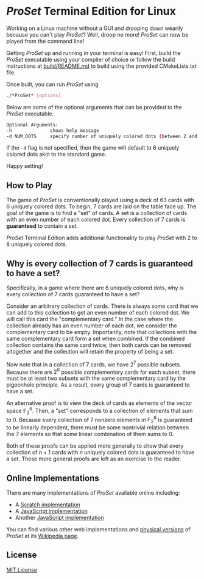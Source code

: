 # *ProSet* Terminal Edition for Linux

Working on a Linux machine without a GUI and drooping down wearily because you can't play *ProSet*? Well, droop no more! *ProSet* can now be played from the command line!

Getting *ProSet* up and running in your terminal is easy! First, build the *ProSet* executable using your compiler of choice or follow the build instructions at [build/README.md](build/README.md) to build using the provided CMakeLists.txt file.

Once built, you can run *ProSet* using
```bash
./*ProSet* [options]
```

Below are some of the optional arguments that can be provided to the *ProSet* executable.
```bash
Optional Arguments:
-h              shows help message
-d NUM_DOTS     specify number of uniquely colored dots (between 2 and 8 inclusive)
```
If the `-d` flag is not specified, then the game will default to 6 uniquely colored dots akin to the standard game.

Happy setting!

## How to Play

The game of *ProSet* is conventionally played using a deck of 63 cards with 6 uniquely colored dots. To begin, 7 cards are laid on the table face up. The goal of the game is to find a "set" of cards. A set is a collection of cards with an even number of each colored dot. Every collection of 7 cards is **guaranteed** to contain a set.

*ProSet* Terminal Edition adds additional functionality to play *ProSet* with 2 to 8 uniquely colored dots.

## Why is every collection of 7 cards is guaranteed to have a set?

Specifically, in a game where there are $6$ uniquely colored dots, why is every collection of $7$ cards guaranteed to have a set?

Consider an arbitrary collection of cards. There is always some card that we can add to this collection to get an even number of each colored dot. We will call this card the "complementary card." In the case where the collection already has an even number of each dot, we consider the complementary card to be empty. Importantly, note that collections with the same complementary card form a set when combined. If the combined collection contains the same card twice, then both cards can be removed altogether and the collection will retain the property of being a set.

Now note that in a collection of $7$ cards, we have $2^7$ possible subsets. Because there are $2^6$ possible complementary cards for each subset, there must be at least two subsets with the same complementary card by the pigeonhole principle. As a result, every group of 7 cards is guaranteed to have a set.

An alternative proof is to view the deck of cards as elements of the vector space $\mathbb{F}_2^6$. Then, a "set" corresponds to a collection of elements that sum to $0$. Because every collection of $7$ nonzero elements in $\mathbb{F}_2^6$ is guaranteed to be linearly dependent, there must be some nontrivial relation between the $7$ elements so that some linear combination of them sums to $0$.

Both of these proofs can be applied more generally to show that every collection of $n+1$ cards with $n$ uniquely colored dots is guaranteed to have a set. These more general proofs are left as an exercise to the reader.

## Online Implementations

There are many implementations of *ProSet* available online including:
- A [Scratch implementation](https://scratch.mit.edu/projects/992397812/)
- A [JavaScript implementation](https://www.prosetgame.com/)
- Another [JavaScript implementation](https://www.mathcamp.org/2015/proset/)

You can find various other web implementations and [physical versions](https://www.thegamecrafter.com/games/proset) of *ProSet* at its [Wikipedia page](https://en.wikipedia.org/wiki/Projective_Set_(game)).

## License
[MIT License](LICENSE)
